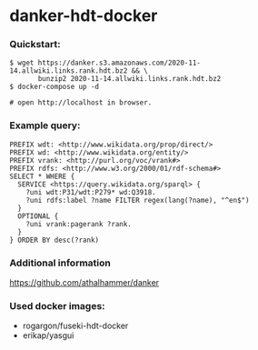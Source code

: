 # danker-hdt-docker

### Quickstart:
```
$ wget https://danker.s3.amazonaws.com/2020-11-14.allwiki.links.rank.hdt.bz2 && \
       bunzip2 2020-11-14.allwiki.links.rank.hdt.bz2
$ docker-compose up -d

# open http://localhost in browser.
```

### Example query:
```
PREFIX wdt: <http://www.wikidata.org/prop/direct/>
PREFIX wd: <http://www.wikidata.org/entity/>
PREFIX vrank: <http://purl.org/voc/vrank#>
PREFIX rdfs: <http://www.w3.org/2000/01/rdf-schema#>
SELECT * WHERE {
  SERVICE <https://query.wikidata.org/sparql> {
    ?uni wdt:P31/wdt:P279* wd:Q3918.
    ?uni rdfs:label ?name FILTER regex(lang(?name), "^en$")
  }
  OPTIONAL {
    ?uni vrank:pagerank ?rank.
  }
} ORDER BY desc(?rank)
```

### Additional information
https://github.com/athalhammer/danker

### Used docker images:

* rogargon/fuseki-hdt-docker
* erikap/yasgui
